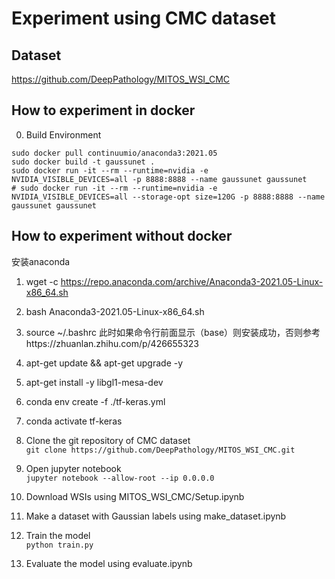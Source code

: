 # Experiment using CMC dataset

## Dataset

https://github.com/DeepPathology/MITOS_WSI_CMC  

## How to experiment in docker

0. Build Environment  

```
sudo docker pull continuumio/anaconda3:2021.05  
sudo docker build -t gaussunet .  
sudo docker run -it --rm --runtime=nvidia -e NVIDIA_VISIBLE_DEVICES=all -p 8888:8888 --name gaussunet gaussunet  
# sudo docker run -it --rm --runtime=nvidia -e NVIDIA_VISIBLE_DEVICES=all --storage-opt size=120G -p 8888:8888 --name gaussunet gaussunet  
```

## How to experiment without docker
安装anaconda
1. wget -c https://repo.anaconda.com/archive/Anaconda3-2021.05-Linux-x86_64.sh
2. bash Anaconda3-2021.05-Linux-x86_64.sh
3. source ~/.bashrc
此时如果命令行前面显示（base）则安装成功，否则参考https://zhuanlan.zhihu.com/p/426655323

4. apt-get update && apt-get upgrade -y
5. apt-get install -y libgl1-mesa-dev

6. conda env create -f ./tf-keras.yml
7. conda activate tf-keras

8. Clone the git repository of CMC dataset   
`git clone https://github.com/DeepPathology/MITOS_WSI_CMC.git`  
9. Open jupyter notebook  
`jupyter notebook --allow-root --ip 0.0.0.0`  
10. Download WSIs using MITOS_WSI_CMC/Setup.ipynb  
11. Make a dataset with Gaussian labels using make_dataset.ipynb  
12. Train the model  
`python train.py`  
13. Evaluate the model using evaluate.ipynb  
